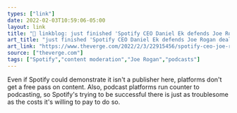 ```yaml
---
types: ["link"]
date: 2022-02-03T10:59:06-05:00
layout: link
title: "🔗 linkblog: just finished 'Spotify CEO Daniel Ek defends Joe Rogan deal in tense company town hall - The Verge'"
art_title: "just finished 'Spotify CEO Daniel Ek defends Joe Rogan deal in tense company town hall - The Verge"
art_link: "https://www.theverge.com/2022/2/3/22915456/spotify-ceo-joe-rogan-daniel-ek-town-hall-speech-platform-podcast"
source: ["theverge.com"]
tags: ["Spotify","content moderation","Joe Rogan","podcasts"]
---
```

Even if Spotify could demonstrate it isn't a publisher here, platforms don't get a free pass on content. Also, podcast platforms run counter to podcasting, so Spotify's trying to be successful there is just as troublesome as the costs it's willing to pay to do so.
